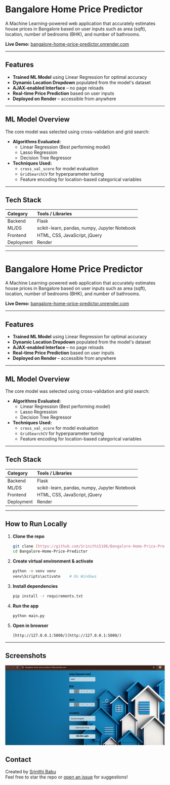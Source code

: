 # Bangalore Home Price Predictor

A Machine Learning-powered web application that accurately estimates house prices in Bangalore based on user inputs such as area (sqft), location, number of bedrooms (BHK), and number of bathrooms.

**Live Demo:** [bangalore-home-price-predictor.onrender.com](https://bangalore-home-price-predictor-59fa.onrender.com)

---

## Features

* **Trained ML Model** using Linear Regression for optimal accuracy
* **Dynamic Location Dropdown** populated from the model's dataset
* **AJAX-enabled Interface** – no page reloads
* **Real-time Price Prediction** based on user inputs
* **Deployed on Render** – accessible from anywhere

---

## ML Model Overview

The core model was selected using cross-validation and grid search:

* **Algorithms Evaluated:**
    * Linear Regression (Best performing model)
    * Lasso Regression
    * Decision Tree Regressor
* **Techniques Used:**
    * `cross_val_score` for model evaluation
    * `GridSearchCV` for hyperparameter tuning
    * Feature encoding for location-based categorical variables

---

## Tech Stack

| Category   | Tools / Libraries                          |
| :--------- | :----------------------------------------- |
| Backend    | Flask                                      |
| ML/DS      | scikit-learn, pandas, numpy, Jupyter Notebook |
| Frontend   | HTML, CSS, JavaScript, jQuery              |
| Deployment | Render                                     |

---

# Bangalore Home Price Predictor

A Machine Learning-powered web application that accurately estimates house prices in Bangalore based on user inputs such as area (sqft), location, number of bedrooms (BHK), and number of bathrooms.

**Live Demo:** [bangalore-home-price-predictor.onrender.com](https://bangalore-home-price-predictor-59fa.onrender.com)

---

## Features

* **Trained ML Model** using Linear Regression for optimal accuracy
* **Dynamic Location Dropdown** populated from the model's dataset
* **AJAX-enabled Interface** – no page reloads
* **Real-time Price Prediction** based on user inputs
* **Deployed on Render** – accessible from anywhere

---

## ML Model Overview

The core model was selected using cross-validation and grid search:

* **Algorithms Evaluated:**
    * Linear Regression (Best performing model)
    * Lasso Regression
    * Decision Tree Regressor
* **Techniques Used:**
    * `cross_val_score` for model evaluation
    * `GridSearchCV` for hyperparameter tuning
    * Feature encoding for location-based categorical variables

---

## Tech Stack

| Category   | Tools / Libraries                          |
| :--------- | :----------------------------------------- |
| Backend    | Flask                                      |
| ML/DS      | scikit-learn, pandas, numpy, Jupyter Notebook |
| Frontend   | HTML, CSS, JavaScript, jQuery              |
| Deployment | Render                                     |

---

## How to Run Locally

1.  **Clone the repo**
    ```bash
    git clone [https://github.com/Srinithi5106/Bangalore-Home-Price-Predictor.git](https://github.com/Srinithi5106/Bangalore-Home-Price-Predictor.git)
    cd Bangalore-Home-Price-Predictor
    ```
2.  **Create virtual environment & activate**
    ```bash
    python -m venv venv
    venv\Scripts\activate    # On Windows
    ```
3.  **Install dependencies**
    ```bash
    pip install -r requirements.txt
    ```
4.  **Run the app**
    ```bash
    python main.py
    ```
5.  **Open in browser**
    ```
    [http://127.0.0.1:5000/](http://127.0.0.1:5000/)
    ```

---

## Screenshots

![Bangalore Home Price Predictor UI](project_screenshot.png "The main prediction interface of the Bangalore Home Price Predictor.")

## Contact

Created by [Srinithi Babu](https://github.com/Srinithi5106) <br>
Feel free to star the repo or [open an issue](https://github.com/Srinithi5106/Bangalore-Home-Price-Predictor/issues) for suggestions!
